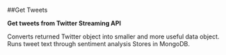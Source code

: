 ##Get Tweets

__Get tweets from Twitter Streaming API__

Converts returned Twitter object into smaller and more useful data object.
Runs tweet text through sentiment analysis
Stores in MongoDB.
